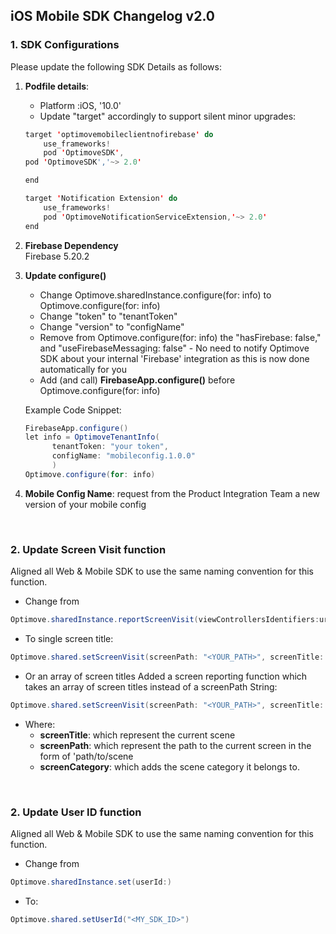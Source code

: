 ## iOS Mobile SDK Changelog v2.0

### 1. SDK Configurations

Please update the following SDK Details as follows:

 1. **Podfile details**:
	 - Platform :iOS, '10.0'
	 - Update "target" accordingly to support silent minor upgrades:
	```java
	target 'optimovemobileclientnofirebase' do
	    use_frameworks!
	    pod 'OptimoveSDK',
	pod 'OptimoveSDK','~> 2.0'

	end

	target 'Notification Extension' do
	    use_frameworks!
	    pod 'OptimoveNotificationServiceExtension,'~> 2.0'
	end
	```

 2. **Firebase Dependency**  
Firebase 5.20.2

 3. **Update configure()**  

	- Change Optimove.sharedInstance.configure(for: info) to Optimove.configure(for: info) 
	- Change "token" to "tenantToken"
	- Change "version" to "configName"
	- Remove from Optimove.configure(for: info) the "hasFirebase: false," and "useFirebaseMessaging: false" - No need to notify Optimove SDK about your internal 'Firebase' integration as this is now done automatically for you
	- Add (and call) **FirebaseApp.configure()** before Optimove.configure(for: info) 

	Example Code Snippet:
	```java
	FirebaseApp.configure()
	let info = OptimoveTenantInfo(
          tenantToken: "your token",
          configName: "mobileconfig.1.0.0"
          )
    Optimove.configure(for: info)
	```

 4. **Mobile Config Name**: request from the Product Integration Team a new version of your mobile config

<br/>

### 2. Update Screen Visit function
Aligned all Web & Mobile SDK to use the same naming convention for this function.

- Change from 
```java
Optimove.sharedInstance.reportScreenVisit(viewControllersIdentifiers:url:category)
```

- To single screen title:
```java
Optimove.shared.setScreenVisit(screenPath: "<YOUR_PATH>", screenTitle: "<YOUR_TITLE>", screenCategory: "<OPTIONAL: YOUR_CATEGORY>")
```
- Or an array of screen titles
Added a screen reporting function which takes an array of screen titles instead of a screenPath String: 
```java
Optimove.shared.setScreenVisit(screenPath: "<YOUR_PATH>", screenTitle: screenTitleArray, screenCategory: "<OPTIONAL: YOUR_CATEGORY>")
```

- Where:
	 - **screenTitle**: which represent the current scene
	 - **screenPath**: which represent the path to the current screen in the form of 'path/to/scene
	 - **screenCategory**: which adds the scene category it belongs to. 

<br/>

### 2. Update User ID function
Aligned all Web & Mobile SDK to use the same naming convention for this function.
- Change from 
```java
Optimove.sharedInstance.set(userId:)
```

- To:
```java
Optimove.shared.setUserId("<MY_SDK_ID>")
```
